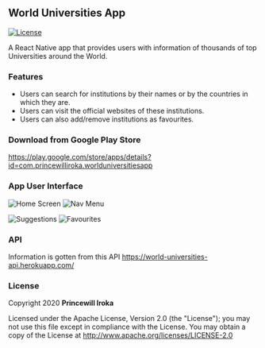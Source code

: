 ## World Universities App
[![License](https://img.shields.io/badge/License-Apache%202.0-blue.svg)](https://opensource.org/licenses/Apache-2.0)

A React Native app that provides users with information of thousands of top Universities around the World.

### Features
- Users can search for institutions by their names or by the countries in which they are.
- Users can visit the official websites of these institutions. 
- Users can also add/remove institutions as favourites.

### Download from Google Play Store
https://play.google.com/store/apps/details?id=com.princewilliroka.worlduniversitiesapp

### App User Interface

![Home Screen](https://imgur.com/KOn6bgw.png)
![Nav Menu](https://imgur.com/omN4L2E.png)

![Suggestions](https://imgur.com/994OZCB.png)
![Favourites](https://imgur.com/n036bLQ.png)

### API
Information is gotten from this API https://world-universities-api.herokuapp.com/

### License
Copyright 2020 **Princewill Iroka**

Licensed under the Apache License, Version 2.0 (the "License");
you may not use this file except in compliance with the License.
You may obtain a copy of the License at http://www.apache.org/licenses/LICENSE-2.0

